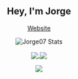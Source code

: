 <h2 align="center">Hey, I'm Jorge</h2>
<p align="center">
   <a href="https://jorgearco.com" >Website</a>
</p>
<p align="center">
   <img src="https://github-readme-stats.vercel.app/api?username=jorge07&include_all_commits=true&show_icons=true&count_private=true&bg_color=fff&text_color=000" align="center" alt="Jorge07 Stats" />
</p>
<p align="center">

<a href="https://github.com/jorge07/symfony-5-es-cqrs-boilerplate">
  <img align="center" src="https://github-readme-stats.vercel.app/api/pin/?username=jorge07&include_all_commits=true&show_icons=true&count_private=true&bg_color=fff&text_color=000&repo=symfony-5-es-cqrs-boilerplate" />
</a>
<a href="https://github.com/jorge07/ddd-playground">
  <img align="center" src="https://github-readme-stats.vercel.app/api/pin/?username=jorge07&include_all_commits=true&show_icons=true&count_private=true&bg_color=fff&text_color=000&repo=ddd-playground" />
</a>
</p>
<p align="center">
<a href="https://github.com/jorge07">
  <img align="center" src="https://github-readme-stats.vercel.app/api/top-langs/?username=jorge07&include_all_commits=true&show_icons=true&count_private=true&layout=compact&bg_color=fff&text_color=000" />
</a>
</p>

